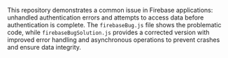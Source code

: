 This repository demonstrates a common issue in Firebase applications: unhandled authentication errors and attempts to access data before authentication is complete. The `firebaseBug.js` file shows the problematic code, while `firebaseBugSolution.js` provides a corrected version with improved error handling and asynchronous operations to prevent crashes and ensure data integrity.